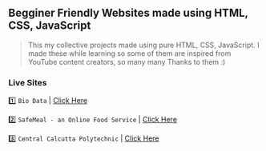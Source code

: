 ## Begginer Friendly Websites made using HTML, CSS, JavaScript

> This my collective projects made using pure HTML, CSS, JavaScript. I made these while learning so some of them are inspired from YouTube content creators, so many many Thanks to them :) 

### Live Sites

1️⃣ ```Bio Data``` | [Click Here](https://sumuhere.github.io/html-css-js-beginner-projects/Biodata/biodata.html)

2️⃣ ```SafeMeal - an Online Food Service``` | [Click Here](https://sumuhere.github.io/html-css-js-beginner-projects/SafeMeal/index.html)

3️⃣ ```Central Calcutta Polytechnic``` | [Click Here](https://sumuhere.github.io/html-css-js-beginner-projects/ccpkolkata/index.html)

